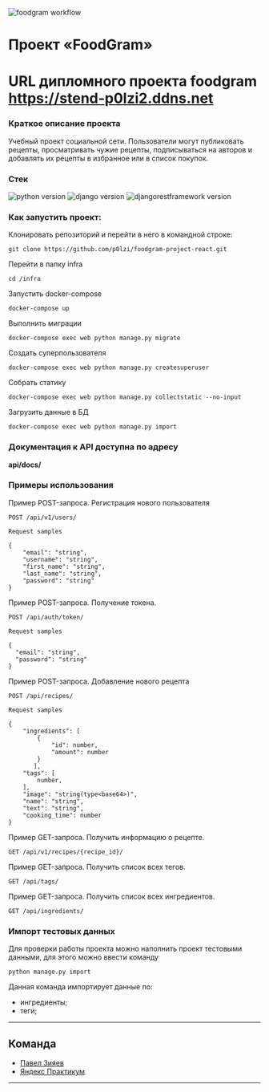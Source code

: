 ![foodgram workflow](https://github.com/p0lzi/foodgram-project-react/actions/workflows/foodgram_workflow.yml/badge.svg)
# Проект «FoodGram»

# URL дипломного проекта foodgram https://stend-p0lzi2.ddns.net


### Краткое описание проекта

Учебный проект социальной сети. Пользователи могут публиковать рецепты,
просматривать чужие рецепты, подписываться на авторов и добавлять их рецепты 
в избранное или в список покупок.

### **Стек**

![python version](https://img.shields.io/badge/Python-3.7-green)
![django version](https://img.shields.io/badge/Django-2.2-green)
![djangorestframework version](https://img.shields.io/badge/DRF-3.12-green)


### Как запустить проект:

Клонировать репозиторий и перейти в него в командной строке:

```
git clone https://github.com/p0lzi/foodgram-project-react.git
```

Перейти в папку infra
```
cd /infra
```

Запустить docker-compose

```
docker-compose up
```

Выполнить миграции

```
docker-compose exec web python manage.py migrate       
```

Создать суперпользователя

```
docker-compose exec web python manage.py createsuperuser   
```    

Собрать статику

``` 
docker-compose exec web python manage.py collectstatic --no-input 
```   


Загрузить данные в БД

``` 
docker-compose exec web python manage.py import
```  

### Документация к API доступна по адресу

**api/docs/**


### Примеры использования

Пример POST-запроса. Регистрация нового пользователя

```
POST /api/v1/users/

Request samples

{
    "email": "string",
    "username": "string",
    "first_name": "string",
    "last_name": "string",
    "password": "string"
}
```

Пример POST-запроса. Получение токена.

```
POST /api/auth/token/

Request samples

{
  "email": "string",
  "password": "string"
}
```

Пример POST-запроса. Добавление нового рецепта

```
POST /api/recipes/

Request samples

{
    "ingredients": [
        {
            "id": number,
            "amount": number
        }
       ],
    "tags": [
        number,
    ],
    "image": "string(type<base64>)",
    "name": "string",
    "text": "string",
    "cooking_time": number
}
```

Пример GET-запроса. Получить информацию о рецепте.
```
GET /api/v1/recipes/{recipe_id}/
```


Пример GET-запроса. Получить список всех тегов.
```
GET /api/tags/
```

Пример GET-запроса. Получить список всех ингредиентов.
```
GET /api/ingredients/
```


### Импорт тестовых данных

Для проверки работы проекта можно наполнить проект тестовыми данными, для этого
можно ввести команду

```
python manage.py import
```

Данная команда импортирует данные по:

- ингредиенты;
- теги;

___

## Команда

- [Павел Зияев](https://github.com/p0lzi)
- [Яндекс Практикум](https://github.com/yandex-praktikum/)

___ 


